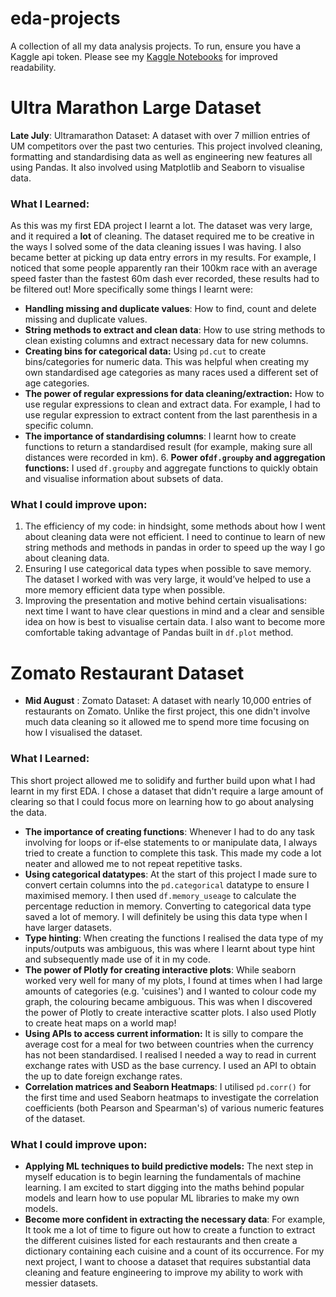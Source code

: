 # eda-projects

A collection of all my data analysis projects. To run, ensure you have a Kaggle api token. Please see my [Kaggle Notebooks](https://www.kaggle.com/lizzywhite1/code) for improved readability.
# Ultra Marathon Large Dataset
**Late July**: Ultramarathon Dataset: A dataset with over 7 million entries of UM competitors over the past two centuries. This project involved cleaning, formatting and standardising data as well as engineering new features all using Pandas. It also involved using Matplotlib and Seaborn to visualise data.
### What I Learned: 
As this was my first EDA project I learnt a lot. The dataset was very large, and it required a **lot** of cleaning. The dataset required me to be creative in the ways I solved some of the data cleaning issues I was having. I also became better at picking up data entry errors in my results. For example, I noticed that some people apparently ran their 100km race with an average speed faster than the fastest 60m dash ever recorded, these results had to be filtered out!  More specifically some things I learnt were: 
- **Handling missing and duplicate values**: How to find, count and delete missing and duplicate values.
- **String methods to extract and clean data**: How to use string methods to clean existing columns and extract necessary data for new columns.
- **Creating bins for categorical data:** Using `pd.cut` to create bins/categories for numeric data. This was helpful when creating my own standardised age categories as many races used a different set of age categories.
- **The power of regular expressions for data cleaning/extraction:** How to use regular expressions to clean and extract data. For example, I had to use regular expression to extract content from the last parenthesis in a specific column.
- **The importance of standardising columns**: I learnt how to create functions to return a standardised result (for example, making sure all distances were recorded in km).
  6. **Power of`df.groupby` and aggregation functions:** I used `df.groupby` and aggregate functions to quickly obtain and visualise information about subsets of data.
### What I could improve upon: 
  1. The efficiency of my code: in hindsight, some methods about how I went about cleaning data were not efficient. I need to continue to learn of new string methods and methods in pandas in order to speed up the way I go about cleaning data.    
  2. Ensuring I use categorical data types when possible to save memory. The dataset I worked with was very large, it would’ve helped to use a more memory efficient data type when possible.
  3. Improving the presentation and motive behind certain visualisations: next time I want to have clear questions in mind and a clear and sensible idea on how is best to visualise certain data. I also want to become more comfortable taking advantage of Pandas built in `df.plot` method.
# Zomato Restaurant Dataset
- **Mid August** : Zomato Dataset: A dataset with nearly 10,000 entries of restaurants on Zomato. Unlike the first project, this one didn't involve much data cleaning so it allowed me to spend more time focusing on how I visualised the dataset.  
### What I Learned: 
This short project allowed me to solidify and further build upon what I had learnt in my first EDA. I chose a dataset that didn't require a large amount of clearing so that I could focus more on learning how to go about analysing the data. 
- **The importance of creating functions**: Whenever I had to do any task involving for loops or if-else statements to or manipulate data, I always tried to create a function to complete this task. This made my code a lot neater and allowed me to not repeat repetitive tasks.
- **Using categorical datatypes**: At the start of this project I made sure to convert certain columns into the `pd.categorical` datatype to ensure I maximised memory. I then used `df.memory_useage` to calculate the percentage reduction in memory. Converting to categorical data type saved a lot of memory. I will definitely be using this data type when I have larger datasets.
- **Type hinting**: When creating the functions I realised the data type of my inputs/outputs was ambiguous, this was where I learnt about type hint and subsequently made use of it in my code.
- **The power of Plotly for creating interactive plots**: While seaborn worked very well for many of my plots, I found at times when I had large amounts of categories (e.g. 'cuisines') and I wanted to colour code my graph, the colouring became ambiguous. This was when I discovered the power of Plotly to create interactive scatter plots. I also used Plotly to create heat maps on a world map!
- **Using APIs to access current information:** It is silly to compare the average cost for a meal for two between countries when the currency has not been standardised. I realised I needed a way to read in current exchange rates with USD as the base currency. I used an API to obtain the up to date foreign exchange rates.
- **Correlation matrices and Seaborn Heatmaps**: I utilised `pd.corr()` for the first time and used Seaborn heatmaps to investigate the correlation coefficients (both Pearson and Spearman's) of various numeric features of the dataset.
### What I could improve upon: 
- **Applying ML techniques to build predictive models:**  The next step in myself education is to begin learning the fundamentals of machine learning. I am excited to start digging into the maths behind popular models and learn how to use popular ML libraries to make my own models.
- **Become more confident in extracting the necessary data**: For example, It took me a lot of time to figure out how to create a function to extract the different cuisines listed for each restaurants and then create a dictionary containing each cuisine and a count of its occurrence. For my next project, I want to choose a dataset that requires substantial data cleaning and feature engineering to improve my ability to work with messier datasets. 
